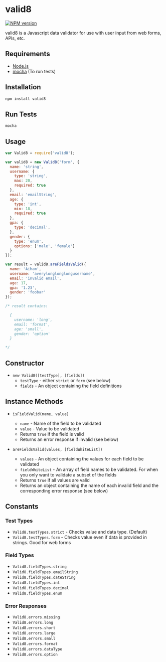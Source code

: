 # valid8

[![NPM version](https://badge.fury.io/js/valid8.svg)](http://badge.fury.io/js/valid8)

valid8 is a Javascript data validator for use with user input from web forms, APIs, etc.

## Requirements

- [Node.js][]
- [mocha][] (To run tests)

[Node.js]: http://nodejs.org/
[mocha]: http://visionmedia.github.io/mocha/

## Installation

```sh
npm install valid8
```

## Run Tests

```sh
mocha
```

## Usage

```js
var Valid8 = require('valid8');

var valid8 = new Valid8('form', {
  name: 'string',
  username: {
    type: 'string',
    max: 20,
    required: true
  },
  email: 'emailString',
  age: {
    type: 'int',
    min: 18,
    required: true
  },
  gpa: {
    type: 'decimal',
  },
  gender: {
    type: 'enum',
    options: ['male', 'female']
  }
});

var result = valid8.areFieldsValid({
  name: 'Aiham',
  username: 'averylonglonglongusername',
  email: 'invalid email',
  age: 17,
  gpa: '1.23',
  gender: 'foobar'
});

/* result contains:

  {
    username: 'long',
    email: 'format',
    age: 'small',
    gender: 'option'
  }

*/
```

## Constructor

- `new Valid8([testType], [fields])`
  - `testType` - either `strict` or `form` (see below)
  - `fields` - An object containing the field definitions

## Instance Methods

- `isFieldValid(name, value)`
  - `name` - Name of the field to be validated
  - `value` - Value to be validated
  - Returns `true` if the field is valid
  - Returns an error response if invalid (see below)

- `areFieldsValid(values, [fieldWhiteList])`
  - `values` - An object containing the values for each field to be validated
  - `fieldWhiteList` - An array of field names to be validated. For when you only want to validate a subset of the fields
  - Returns `true` if all values are valid
  - Returns an object containing the name of each invalid field and the corresponding error response (see below)

## Constants

### Test Types

- `Valid8.testTypes.strict` - Checks value and data type. (Default)
- `Valid8.testTypes.form` - Checks value even if data is provided in strings. Good for web forms

### Field Types

- `Valid8.fieldTypes.string`
- `Valid8.fieldTypes.emailString`
- `Valid8.fieldTypes.dateString`
- `Valid8.fieldTypes.int`
- `Valid8.fieldTypes.decimal`
- `Valid8.fieldTypes.enum`

### Error Responses

- `Valid8.errors.missing`
- `Valid8.errors.long`
- `Valid8.errors.short`
- `Valid8.errors.large`
- `Valid8.errors.small`
- `Valid8.errors.format`
- `Valid8.errors.dataType`
- `Valid8.errors.option`

